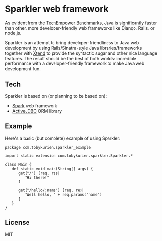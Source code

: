 Sparkler web framework
======================

As evident from the [TechEmpower Benchmarks], Java is significantly faster than other, more developer-friendly web frameworks like Django, Rails, or node.js. 

Sparkler is an attempt to bring developer-friendliness to Java web development by using Rails/Sinatra-style Java libraries/frameworks together with [Xtend] to provide the syntactic sugar and other nice language features. The result should be the best of both worlds: incredible performance with a developer-friendly framework to make Java web development fun.

Tech
-----------

Sparkler is based on (or planning to be based on):

* [Spark] web framework
* [ActiveJDBC] ORM library

Example
--------

Here's a basic (but complete) example of using Sparkler:

```xtend
package com.tobykurien.sparkler_example

import static extension com.tobykurien.sparkler.Sparkler.*

class Main {
   def static void main(String[] args) {
      get("/") [req, res|
         "Hi there!"
      ]
      
      get("/hello/:name") [req, res|
         "Well hello, " + req.params("name")
      ]
   }
}
```


License
-

MIT


  [TechEmpower Benchmarks]: http://www.techempower.com/benchmarks/
  [Xtend]: http://xtend-lang.org
  [Spark]: http://sparkjava.com
  [activejdbc]: https://code.google.com/p/activejdbc/
